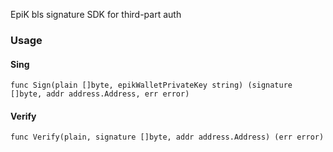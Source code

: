EpiK bls signature SDK for third-part auth

### Usage

#### Sing
```
func Sign(plain []byte, epikWalletPrivateKey string) (signature []byte, addr address.Address, err error) 
```
#### Verify
```
func Verify(plain, signature []byte, addr address.Address) (err error) 
```